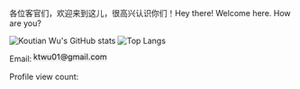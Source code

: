 各位客官们，欢迎来到这儿，很高兴认识你们！Hey there! Welcome here. How are you?
<!-- use https://gh-stats-gen.vercel.app/ to create one -->
![Koutian Wu's GitHub stats](https://github-readme-stats.vercel.app/api?username=ktwu01\&rank_icon=github) ![Top Langs](https://github-readme-stats.vercel.app/api/top-langs/?username=ktwu01&layout=compact&langs_count=8)
















<!-- Email: ![email](attachments/email.png) -->
Email: <img src="attachments/email.png" alt="email" width="130" height="15">

Profile view count:
  <img src="https://profile-counter.glitch.me/ktwu01/count.svg?" width="130" height="15">